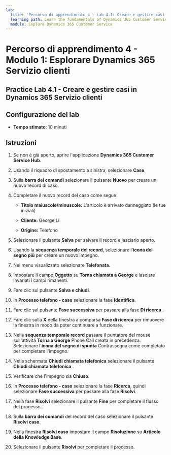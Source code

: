 ```yaml
---
lab:
  title: 'Percorso di apprendimento 4 - Lab 4.1: Creare e gestire casi in Dynamics 365 Servizio clienti'
  learning path: Learn the fundamentals of Dynamics 365 Customer Service
  module: Explore Dynamics 365 Customer Service
---
```


Percorso di apprendimento 4 - Modulo 1: Esplorare Dynamics 365 Servizio clienti
========================

## Practice Lab 4.1 - Creare e gestire casi in Dynamics 365 Servizio clienti

## Configurazione del lab

  - **Tempo stimato**: 10 minuti

## Istruzioni

1. Se non è già aperto, aprire l'applicazione **Dynamics 365 Customer Service Hub**.

2. Usando il riquadro di spostamento a sinistra, selezionare **Case**.

3. Sulla **barra dei comandi** selezionare il pulsante **Nuovo** per creare un nuovo record di caso.

4. Completare il nuovo record del caso come segue:

    - **Titolo maiuscole/minuscole:** L'articolo è arrivato danneggiato (le tue iniziali)

    - **Cliente:** George Li

    - **Origine:** Telefono

5. Selezionare il pulsante **Salva** per salvare il record e lasciarlo aperto.

6. Usando la **sequenza temporale del record**, selezionare l'**icona del segno più** per creare un nuovo impegno.

7. Nel menu visualizzato selezionare **Telefonata**.

8. Impostare il campo **Oggetto** su **Torna chiamata a George** e lasciare invariati i campi rimanenti.

9. Fare clic sul pulsante **Salva e chiudi**.

10. In **Processo telefono - caso** selezionare la fase **Identifica**.

11. Fare clic sul pulsante **Fase successiva** per passare alla fase **Di ricerca** .

12. Fare clic sulla **X** nella finestra a comparsa **Fase di ricerca** per rimuovere la finestra in modo da poter continuare a funzionare.

13. Nella **sequenza temporale record** passare il puntatore del mouse sull'attività **Torna a George** Phone Call creata in precedenza. Selezionare l'**icona del segno di spunta** Contrassegna come completato per completare l'impegno.

14. Nella schermata **Chiudi chiamata telefonica** selezionare il pulsante **Chiudi chiamata telefonica** . 

15. Verificare che l'impegno sia **Chiuso**.

16. In **Processo telefono - caso** selezionare la fase **Ricerca**, quindi selezionare **Fase successiva** per passare alla fase **Risolvi**.

17. Nella fase **Risolvi** selezionare il pulsante **Fine** per completare il flusso del processo.

18. Sulla **barra dei comandi** del record del caso selezionare il pulsante **Risolvi caso**.

19. Nella finestra **Risolvi caso** impostare il campo **Risoluzione** su **Articolo della Knowledge Base**.

20. Selezionare il pulsante **Risolvi** per completare il processo.

